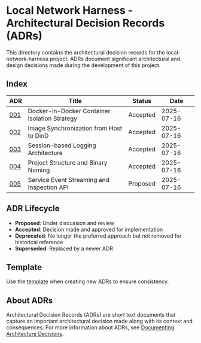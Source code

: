 # Local Network Harness - Architectural Decision Records (ADRs)

This directory contains the architectural decision records for the local-network-harness project. ADRs document significant architectural and design decisions made during the development of this project.

## Index

| ADR | Title | Status | Date |
|-----|-------|--------|------|
| [001](001-dind-isolation.md) | Docker-in-Docker Container Isolation Strategy | Accepted | 2025-07-16 |
| [002](002-image-sync.md) | Image Synchronization from Host to DinD | Accepted | 2025-07-16 |
| [003](003-logging-sessions.md) | Session-based Logging Architecture | Accepted | 2025-07-16 |
| [004](004-project-structure.md) | Project Structure and Binary Naming | Accepted | 2025-07-16 |
| [005](005-service-events.md) | Service Event Streaming and Inspection API | Proposed | 2025-07-16 |

## ADR Lifecycle

- **Proposed**: Under discussion and review
- **Accepted**: Decision made and approved for implementation
- **Deprecated**: No longer the preferred approach but not removed for historical reference
- **Superseded**: Replaced by a newer ADR

## Template

Use the [template](template.md) when creating new ADRs to ensure consistency.

## About ADRs

Architectural Decision Records (ADRs) are short text documents that capture an important architectural decision made along with its context and consequences. For more information about ADRs, see [Documenting Architecture Decisions](https://cognitect.com/blog/2011/11/15/documenting-architecture-decisions).